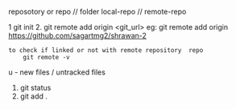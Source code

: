 reposotory or repo  // folder
local-repo // 
remote-repo


<!-- inital setup -->
 1 git init
 2. git remote add origin <git_url>
    eg: git remote add origin https://github.com/sagartmg2/shrawan-2

    to check if linked or not with remote repository  repo
        git remote -v

u - new files  / untracked files


<!-- frequenlty used codes -->
1. git status
2. git add . 